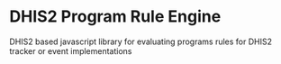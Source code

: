 # DHIS2 Program Rule Engine

DHIS2 based javascript library for evaluating programs rules for DHIS2 tracker or event implementations
